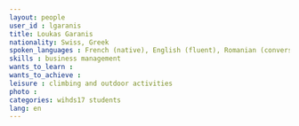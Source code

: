 ```yaml
---
layout: people
user_id : lgaranis
title: Loukas Garanis
nationality: Swiss, Greek
spoken_languages : French (native), English (fluent), Romanian (convers.), Spanish (basic), Greek (basic), Italian (basic)
skills : business management
wants_to_learn :
wants_to_achieve :
leisure : climbing and outdoor activities
photo :
categories: wihds17 students
lang: en
---
```


